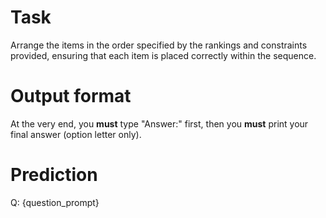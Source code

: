 # Task
Arrange the items in the order specified by the rankings and constraints provided, ensuring that each item is placed correctly within the sequence.

# Output format
At the very end, you **must** type "Answer:" first, then you **must** print your final answer (option letter only).

# Prediction
Q: {question_prompt}